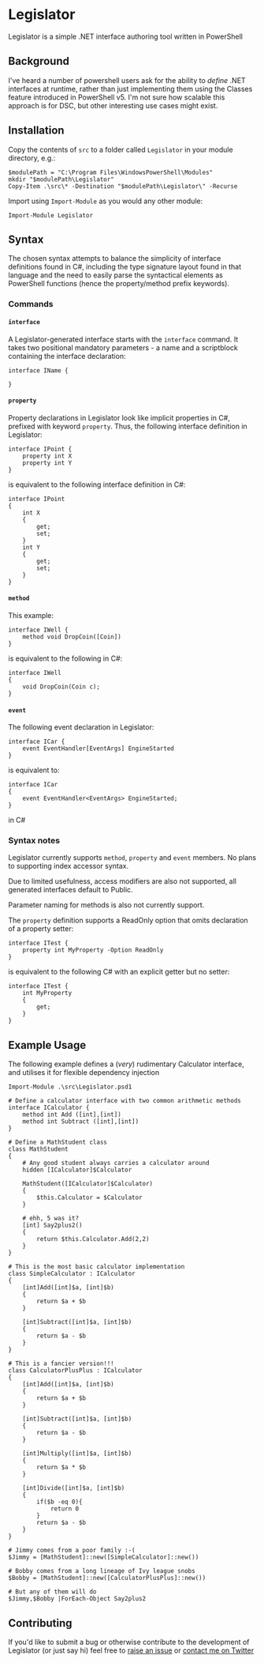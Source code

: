 # Legislator
Legislator is a simple .NET interface authoring tool written in PowerShell

## Background

I've heard a number of powershell users ask for the ability to _define_ .NET interfaces at runtime, rather than just implementing them using the Classes feature introduced in PowerShell v5. I'm not sure how scalable this approach is for DSC, but other interesting use cases might exist.

## Installation

Copy the contents of `src` to a folder called `Legislator` in your module directory, e.g.:

    $modulePath = "C:\Program Files\WindowsPowerShell\Modules"
    mkdir "$modulePath\Legislator"
    Copy-Item .\src\* -Destination "$modulePath\Legislator\" -Recurse

Import using `Import-Module` as you would any other module:

    Import-Module Legislator

## Syntax 

The chosen syntax attempts to balance the simplicity of interface definitions found in C#, including the type signature layout found in that language and the need to easily parse the syntactical elements as PowerShell functions (hence the property/method prefix keywords).

### Commands

#### `interface`

A Legislator-generated interface starts with the `interface` command. It takes two positional mandatory parameters - a name and a scriptblock containing the interface declaration:

    interface IName {

    }


#### `property`
Property declarations in Legislator look like implicit properties in C#, prefixed with keyword `property`.
Thus, the following interface definition in Legislator:

    interface IPoint {
        property int X
        property int Y
    }

is equivalent to the following interface definition in C#:

    interface IPoint 
    {
        int X
        {
            get;
            set;
        }
        int Y
        {
            get;
            set;
        }
    }


#### `method`

This example:

    interface IWell {
        method void DropCoin([Coin])
    }

is equivalent to the following in C#:

    interface IWell
    {
        void DropCoin(Coin c);
    }

#### `event`

The following event declaration in Legislator:

    interface ICar {
        event EventHandler[EventArgs] EngineStarted
    }

is equivalent to:

    interface ICar
    {
        event EventHandler<EventArgs> EngineStarted;
    }

in C#

### Syntax notes

Legislator currently supports `method`, `property` and `event` members. No plans to supporting index accessor syntax.

Due to limited usefulness, access modifiers are also not supported, all generated interfaces default to Public.

Parameter naming for methods is also not currently support.

The `property` definition supports a ReadOnly option that omits declaration of a property setter:

    interface ITest {
        property int MyProperty -Option ReadOnly
    }

is equivalent to the following C# with an explicit getter but no setter:

    interface ITest {
        int MyProperty
        {
            get;
        }
    }

## Example Usage

The following example defines a (_very_) rudimentary Calculator interface, and utilises it for flexible dependency injection

    Import-Module .\src\Legislator.psd1
    
    # Define a calculator interface with two common arithmetic methods
    interface ICalculator {
        method int Add ([int],[int])
        method int Subtract ([int],[int])
    }
    
    # Define a MathStudent class
    class MathStudent 
    {
        # Any good student always carries a calculator around
        hidden [ICalculator]$Calculator

        MathStudent([ICalculator]$Calculator)
        {
            $this.Calculator = $Calculator
        }

        # ehh, 5 was it?
        [int] Say2plus2()
        {
            return $this.Calculator.Add(2,2)
        }
    }
    
    # This is the most basic calculator implementation
    class SimpleCalculator : ICalculator
    {
        [int]Add([int]$a, [int]$b)
        {
            return $a + $b
        }
        
        [int]Subtract([int]$a, [int]$b)
        {
            return $a - $b
        }
    }
    
    # This is a fancier version!!!
    class CalculatorPlusPlus : ICalculator
    {
        [int]Add([int]$a, [int]$b)
        {
            return $a + $b
        }
        
        [int]Subtract([int]$a, [int]$b)
        {
            return $a - $b
        }

        [int]Multiply([int]$a, [int]$b)
        {
            return $a * $b
        }
        
        [int]Divide([int]$a, [int]$b)
        {
            if($b -eq 0){
                return 0
            }
            return $a - $b
        }
    }
   
    # Jimmy comes from a poor family :-(
    $Jimmy = [MathStudent]::new([SimpleCalculator]::new())
    
    # Bobby comes from a long lineage of Ivy league snobs
    $Bobby = [MathStudent]::new([CalculatorPlusPlus]::new())

    # But any of them will do
    $Jimmy,$Bobby |ForEach-Object Say2plus2

## Contributing

If you'd like to submit a bug or otherwise contribute to the development of Legislator (or just say hi) feel free to [raise an issue](https://github.com/IISResetMe/Legislator/issues/new) or [contact me on Twitter](https://twitter.com/IISResetMe) 
